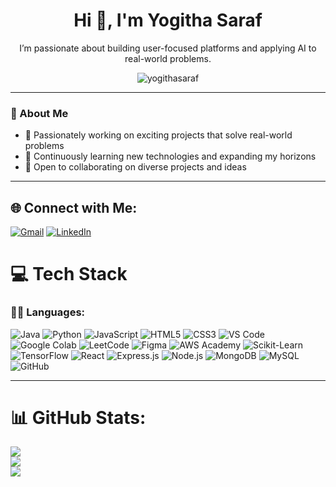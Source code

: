 <h1 align="center">Hi 👋, I'm Yogitha Saraf</h1>

<p align="center">
  I’m passionate about building user-focused platforms and applying AI to real-world problems.
</p>

<p align="center">
  <img src="https://komarev.com/ghpvc/?username=yogithasaraf&label=Profile%20views&color=0e75b6&style=flat" alt="yogithasaraf" />
</p>

---

### 🔎 About Me
- 🔭 Passionately working on exciting projects that solve real-world problems
- 🌱 Continuously learning new technologies and expanding my horizons
- 👯 Open to collaborating on diverse projects and ideas

---

## 🌐 Connect with Me:
[![Gmail](https://img.shields.io/badge/Gmail-D14836?style=for-the-badge&logo=gmail&logoColor=white)](mailto:yogithasaraf@gmail.com)
[![LinkedIn](https://img.shields.io/badge/LinkedIn-0A66C2?style=for-the-badge&logo=linkedin&logoColor=white)](https://www.linkedin.com/in/yogitha-saraf/)

# 💻 Tech Stack

### 👩‍💻 Languages:
![Java](https://img.shields.io/badge/Java-%23ED8B00.svg?style=plastic&logo=openjdk&logoColor=white)
![Python](https://img.shields.io/badge/Python-3670A0?style=plastic&logo=python&logoColor=ffdd54)
![JavaScript](https://img.shields.io/badge/JavaScript-%23323330.svg?style=plastic&logo=javascript&logoColor=%23F7DF1E)
![HTML5](https://img.shields.io/badge/HTML5-%23E34F26.svg?style=plastic&logo=html5&logoColor=white)
![CSS3](https://img.shields.io/badge/CSS3-%231572B6.svg?style=plastic&logo=css3&logoColor=white)
![VS Code](https://img.shields.io/badge/VSCode-%23007ACC.svg?style=plastic&logo=visual-studio-code&logoColor=white)
![Google Colab](https://img.shields.io/badge/Google%20Colab-F9AB00.svg?style=plastic&logo=googlecolab&logoColor=white)
![LeetCode](https://img.shields.io/badge/LeetCode-FFA116.svg?style=plastic&logo=leetcode&logoColor=black)
![Figma](https://img.shields.io/badge/Figma-%23F24E1E.svg?style=plastic&logo=figma&logoColor=white)
![AWS Academy](https://img.shields.io/badge/AWS%20Academy-232F3E.svg?style=plastic&logo=amazonaws&logoColor=white)
![Scikit-Learn](https://img.shields.io/badge/Scikit--Learn-F7931E.svg?style=plastic&logo=scikit-learn&logoColor=white)
![TensorFlow](https://img.shields.io/badge/TensorFlow-FF6F00.svg?style=plastic&logo=tensorflow&logoColor=white)
![React](https://img.shields.io/badge/React-%2320232a.svg?style=plastic&logo=react&logoColor=%2361DAFB)
![Express.js](https://img.shields.io/badge/Express.js-000000.svg?style=plastic&logo=express&logoColor=white)
![Node.js](https://img.shields.io/badge/Node.js-339933.svg?style=plastic&logo=nodedotjs&logoColor=white)
![MongoDB](https://img.shields.io/badge/MongoDB-%234ea94b.svg?style=plastic&logo=mongodb&logoColor=white)
![MySQL](https://img.shields.io/badge/MySQL-4479A1.svg?style=plastic&logo=mysql&logoColor=white)
![GitHub](https://img.shields.io/badge/GitHub-%23121011.svg?style=plastic&logo=github&logoColor=white)


---

# 📊 GitHub Stats:
![](https://github-readme-stats.vercel.app/api?username=yogithasaraf02&theme=dark&hide_border=true&include_all_commits=true&count_private=true)<br/>
![](https://github-readme-streak-stats.herokuapp.com/?user=yogithasaraf02&theme=dark&hide_border=true)<br/>
![](https://github-readme-stats.vercel.app/api/top-langs/?username=yogithasaraf02&theme=dark&hide_border=true&layout=compact)


